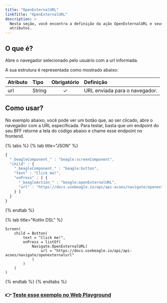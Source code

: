 ```yaml
---
title: "OpenExternalURL"
linkTitle: "OpenExternalURL"
description: >
  Nesta seção, você encontra a definição da ação OpenExternalURL e seus
  atributos.
---
```


## O que é?

Abre o navegador selecionado pelo usuário com a url informada.

A sua estrutura é representada como mostrado abaixo: 

| **Atributo** | **Tipo** | Obrigatório | **Definição** |
| :--- | :--- | :---: | :--- |
| url | String | ✓ | URL enviada para o navegador. |

## Como usar?

No exemplo abaixo, você pode ver um botão que, ao ser clicado, abre o navegador com a URL especificada. Para testar, basta que um endpoint do seu BFF retorne a tela do código abaixo e chame esse endpoint no frontend.

{% tabs %}
{% tab title="JSON" %}
```javascript
{
  "_beagleComponent_" : "beagle:screenComponent",
  "child" : {
    "_beagleComponent_" : "beagle:button",
    "text" : "Click me!",
    "onPress" : [ {
      "_beagleAction_" : "beagle:openExternalURL",
      "url" : "https://docs.usebeagle.io/api/api-acoes/navigate/openexternalurl"
    } ]
  }
}
```
{% endtab %}

{% tab title="Kotlin DSL" %}
```
Screen(
    child = Button(
        text = "Click me!",
        onPress = listOf(
            Navigate.OpenExternalURL(
                url = "https://docs.usebeagle.io/api/api-acoes/navigate/openexternalurl"
            )
        )
    )
)
```
{% endtab %}
{% endtabs %}

### 👉 [Teste esse exemplo no Web Playground](https://beagle-playground.netlify.app/#/demo/default-components/button.json)


